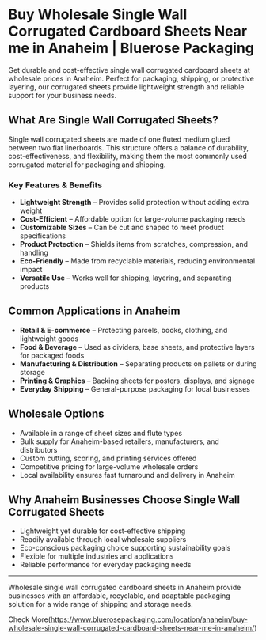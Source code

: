 # Buy Wholesale Single Wall Corrugated Cardboard Sheets Near me in Anaheim | Bluerose Packaging

Get durable and cost-effective single wall corrugated cardboard sheets at wholesale prices in Anaheim. Perfect for packaging, shipping, or protective layering, our corrugated sheets provide lightweight strength and reliable support for your business needs.

## What Are Single Wall Corrugated Sheets?

Single wall corrugated sheets are made of one fluted medium glued between two flat linerboards. This structure offers a balance of durability, cost-effectiveness, and flexibility, making them the most commonly used corrugated material for packaging and shipping.  

### Key Features & Benefits

- **Lightweight Strength** – Provides solid protection without adding extra weight  
- **Cost-Efficient** – Affordable option for large-volume packaging needs  
- **Customizable Sizes** – Can be cut and shaped to meet product specifications  
- **Product Protection** – Shields items from scratches, compression, and handling  
- **Eco-Friendly** – Made from recyclable materials, reducing environmental impact  
- **Versatile Use** – Works well for shipping, layering, and separating products  

## Common Applications in Anaheim

- **Retail & E-commerce** – Protecting parcels, books, clothing, and lightweight goods  
- **Food & Beverage** – Used as dividers, base sheets, and protective layers for packaged foods  
- **Manufacturing & Distribution** – Separating products on pallets or during storage  
- **Printing & Graphics** – Backing sheets for posters, displays, and signage  
- **Everyday Shipping** – General-purpose packaging for local businesses  

## Wholesale Options

- Available in a range of sheet sizes and flute types  
- Bulk supply for Anaheim-based retailers, manufacturers, and distributors  
- Custom cutting, scoring, and printing services offered  
- Competitive pricing for large-volume wholesale orders  
- Local availability ensures fast turnaround and delivery in Anaheim  

## Why Anaheim Businesses Choose Single Wall Corrugated Sheets

- Lightweight yet durable for cost-effective shipping  
- Readily available through local wholesale suppliers  
- Eco-conscious packaging choice supporting sustainability goals  
- Flexible for multiple industries and applications  
- Reliable performance for everyday packaging needs  

---

Wholesale single wall corrugated cardboard sheets in Anaheim provide businesses with an affordable, recyclable, and adaptable packaging solution for a wide range of shipping and storage needs.  

Check More(https://www.bluerosepackaging.com/location/anaheim/buy-wholesale-single-wall-corrugated-cardboard-sheets-near-me-in-anaheim/)
